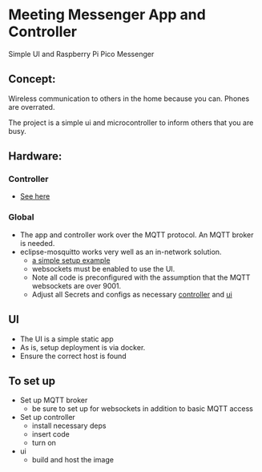 # Meeting Messenger App and Controller

Simple UI and Raspberry Pi Pico Messenger

## Concept:

Wireless communication to others in the home because you can. Phones are overrated.

The project is a simple ui and microcontroller to inform others that you are busy.

## Hardware:

### Controller

- [See here](./controller/README.md)

### Global

- The app and controller work over the MQTT protocol. An MQTT broker is needed.
- eclipse-mosquitto works very well as an in-network solution.
  - [a simple setup example](https://www.youtube.com/watch?v=juSoczXtlxA)
  - websockets must be enabled to use the UI.
  - Note all code is preconfigured with the assumption that the MQTT websockets are over 9001.
  - Adjust all Secrets and configs as necessary [controller](./controller/secrets.py) and [ui](ui/src/constants/mqttConstants.ts)

## UI

- The UI is a simple static app
- As is, setup deployment is via docker.
- Ensure the correct host is found


## To set up
- Set up MQTT broker 
    - be sure to set up for websockets in addition to basic MQTT access
- Set up controller
    - install necessary deps
    - insert code
    - turn on
- ui
    - build and host the image
